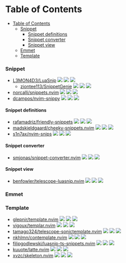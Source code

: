 # Table of Contents

- [Table of Contents](#table-of-contents)
  - [Snippet](#snippet)
    - [Snippet definitions](#snippet-definitions)
    - [Snippet converter](#snippet-converter)
    - [Snippet view](#snippet-view)
  - [Emmet](#emmet)
  - [Template](#template)

### Snippet

- [L3MON4D3/LuaSnip](https://github.com/L3MON4D3/LuaSnip) ![](https://img.shields.io/github/stars/L3MON4D3/LuaSnip) ![](https://img.shields.io/github/last-commit/L3MON4D3/LuaSnip) ![](https://img.shields.io/github/commit-activity/y/L3MON4D3/LuaSnip)
  - [ziontee113/SnippetGenie](https://github.com/ziontee113/SnippetGenie) ![](https://img.shields.io/github/stars/ziontee113/SnippetGenie) ![](https://img.shields.io/github/last-commit/ziontee113/SnippetGenie) ![](https://img.shields.io/github/commit-activity/y/ziontee113/SnippetGenie)
- [norcalli/snippets.nvim](https://github.com/norcalli/snippets.nvim) ![](https://img.shields.io/github/stars/norcalli/snippets.nvim) ![](https://img.shields.io/github/last-commit/norcalli/snippets.nvim) ![](https://img.shields.io/github/commit-activity/y/norcalli/snippets.nvim)
- [dcampos/nvim-snippy](https://github.com/dcampos/nvim-snippy) ![](https://img.shields.io/github/stars/dcampos/nvim-snippy) ![](https://img.shields.io/github/last-commit/dcampos/nvim-snippy) ![](https://img.shields.io/github/commit-activity/y/dcampos/nvim-snippy)

#### Snippet definitions

- [rafamadriz/friendly-snippets](https://github.com/rafamadriz/friendly-snippets) ![](https://img.shields.io/github/stars/rafamadriz/friendly-snippets) ![](https://img.shields.io/github/last-commit/rafamadriz/friendly-snippets) ![](https://img.shields.io/github/commit-activity/y/rafamadriz/friendly-snippets)
- [madskjeldgaard/cheeky-snippets.nvim](https://github.com/madskjeldgaard/cheeky-snippets.nvim) ![](https://img.shields.io/github/stars/madskjeldgaard/cheeky-snippets.nvim) ![](https://img.shields.io/github/last-commit/madskjeldgaard/cheeky-snippets.nvim) ![](https://img.shields.io/github/commit-activity/y/madskjeldgaard/cheeky-snippets.nvim)
- [s1n7ax/nvim-snips](https://github.com/s1n7ax/nvim-snips) ![](https://img.shields.io/github/stars/s1n7ax/nvim-snips) ![](https://img.shields.io/github/last-commit/s1n7ax/nvim-snips) ![](https://img.shields.io/github/commit-activity/y/s1n7ax/nvim-snips)

#### Snippet converter

- [smjonas/snippet-converter.nvim](https://github.com/smjonas/snippet-converter.nvim) ![](https://img.shields.io/github/stars/smjonas/snippet-converter.nvim) ![](https://img.shields.io/github/last-commit/smjonas/snippet-converter.nvim) ![](https://img.shields.io/github/commit-activity/y/smjonas/snippet-converter.nvim)

#### Snippet view

- [benfowler/telescope-luasnip.nvim](https://github.com/benfowler/telescope-luasnip.nvim) ![](https://img.shields.io/github/stars/benfowler/telescope-luasnip.nvim) ![](https://img.shields.io/github/last-commit/benfowler/telescope-luasnip.nvim) ![](https://img.shields.io/github/commit-activity/y/benfowler/telescope-luasnip.nvim)

### Emmet

### Template

- [glepnir/template.nvim](https://github.com/glepnir/template.nvim) ![](https://img.shields.io/github/stars/glepnir/template.nvim) ![](https://img.shields.io/github/last-commit/glepnir/template.nvim) ![](https://img.shields.io/github/commit-activity/y/glepnir/template.nvim)
- [vigoux/templar.nvim](https://github.com/vigoux/templar.nvim) ![](https://img.shields.io/github/stars/vigoux/templar.nvim) ![](https://img.shields.io/github/last-commit/vigoux/templar.nvim) ![](https://img.shields.io/github/commit-activity/y/vigoux/templar.nvim)
- [tamago324/telescope-sonictemplate.nvim](https://github.com/tamago324/telescope-sonictemplate.nvim) ![](https://img.shields.io/github/stars/tamago324/telescope-sonictemplate.nvim) ![](https://img.shields.io/github/last-commit/tamago324/telescope-sonictemplate.nvim) ![](https://img.shields.io/github/commit-activity/y/tamago324/telescope-sonictemplate.nvim)
- [nkhlmn/contemplate.nvim](https://github.com/nkhlmn/contemplate.nvim) ![](https://img.shields.io/github/stars/nkhlmn/contemplate.nvim) ![](https://img.shields.io/github/last-commit/nkhlmn/contemplate.nvim) ![](https://img.shields.io/github/commit-activity/y/nkhlmn/contemplate.nvim)
- [filipgodlewski/luasnip-ts-snippets.nvim](https://github.com/filipgodlewski/luasnip-ts-snippets.nvim) ![](https://img.shields.io/github/stars/filipgodlewski/luasnip-ts-snippets.nvim) ![](https://img.shields.io/github/last-commit/filipgodlewski/luasnip-ts-snippets.nvim) ![](https://img.shields.io/github/commit-activity/y/filipgodlewski/luasnip-ts-snippets.nvim)
- [kuuote/latte.nvim](https://github.com/kuuote/latte.nvim) ![](https://img.shields.io/github/stars/kuuote/latte.nvim) ![](https://img.shields.io/github/last-commit/kuuote/latte.nvim) ![](https://img.shields.io/github/commit-activity/y/kuuote/latte.nvim)
- [xvzc/skeleton.nvim](https://github.com/xvzc/skeleton.nvim) ![](https://img.shields.io/github/stars/xvzc/skeleton.nvim) ![](https://img.shields.io/github/last-commit/xvzc/skeleton.nvim) ![](https://img.shields.io/github/commit-activity/y/xvzc/skeleton.nvim)
